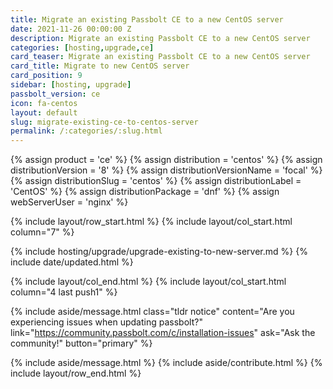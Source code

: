 ```yaml
---
title: Migrate an existing Passbolt CE to a new CentOS server 
date: 2021-11-26 00:00:00 Z
description: Migrate an existing Passbolt CE to a new CentOS server
categories: [hosting,upgrade,ce]
card_teaser: Migrate an existing Passbolt CE to a new CentOS server 
card_title: Migrate to new CentOS server
card_position: 9
sidebar: [hosting, upgrade]
passbolt_version: ce
icon: fa-centos
layout: default
slug: migrate-existing-ce-to-centos-server
permalink: /:categories/:slug.html
---
```


{% assign product = 'ce' %}
{% assign distribution = 'centos' %}
{% assign distributionVersion = '8' %}
{% assign distributionVersionName = 'focal' %}
{% assign distributionSlug = 'centos' %}
{% assign distributionLabel = 'CentOS' %}
{% assign distributionPackage = 'dnf' %}
{% assign webServerUser = 'nginx' %}

{% include layout/row_start.html %}
{% include layout/col_start.html column="7" %}

{% include hosting/upgrade/upgrade-existing-to-new-server.md %}
{% include date/updated.html %}

{% include layout/col_end.html %}
{% include layout/col_start.html column="4 last push1" %}

{% include aside/message.html
    class="tldr notice"
    content="Are you experiencing issues when updating passbolt?"
    link="https://community.passbolt.com/c/installation-issues"
    ask="Ask the community!"
    button="primary"
%}

{% include aside/message.html %}
{% include aside/contribute.html %}
{% include layout/row_end.html %}
